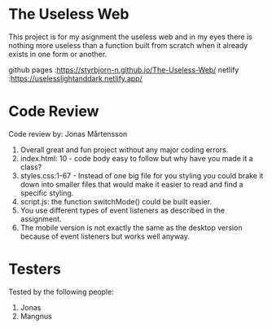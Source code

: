 # The Useless Web

This project is for my asignment the useless web and in my eyes there is nothing more useless than a function 
built from scratch when it already exists in one form or another.

github pages :https://styrbjorn-n.github.io/The-Useless-Web/
netlify :https://uselesslightanddark.netlify.app/

# Code Review
Code review by: Jonas Mårtensson

1. Overall great and fun project without any major coding errors.
2. index.html: 10 - code body easy to follow but why have you made it a class?
3. styles.css:1-67 - Instead of one big file for you styling you could brake it down into smaller files that would make it easier to read and find a specific styling.
4. script.js: the function switchMode() could be built easier.
5. You use different types of event listeners as described in the assignment.
6. The mobile version is not exactly the same as the desktop version because of event listeners but works well anyway.

# Testers

Tested by the following people:

1. Jonas
2. Mangnus
